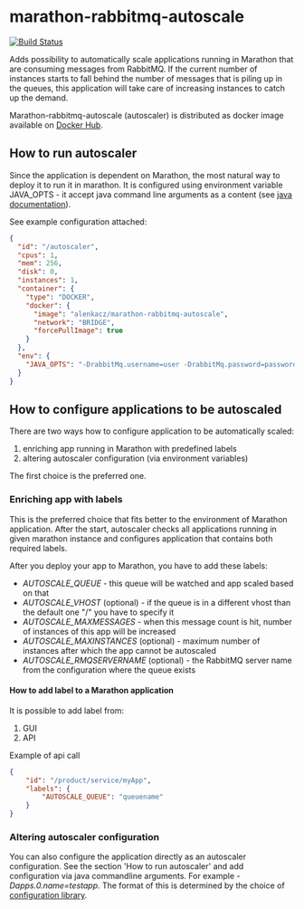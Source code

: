 # marathon-rabbitmq-autoscale
[![Build Status](https://travis-ci.org/alenkacz/marathon-rabbitmq-autoscale.svg?branch=master)](https://travis-ci.org/alenkacz/marathon-rabbitmq-autoscale)

Adds possibility to automatically scale applications running in Marathon that are consuming messages from RabbitMQ. If the current number of instances starts to fall behind the number of messages that is piling up in the queues, this application will take care of increasing instances to catch up the demand.

Marathon-rabbitmq-autoscale (autoscaler) is distributed as docker image available on [Docker Hub](https://hub.docker.com/r/alenkacz/marathon-rabbitmq-autoscale/).

## How to run autoscaler
Since the application is dependent on Marathon, the most natural way to deploy it to run it in marathon. It is configured using environment variable JAVA_OPTS - it accept java command line arguments as a content (see [java documentation](https://docs.oracle.com/javase/tutorial/essential/environment/cmdLineArgs.html)).

See example configuration attached:
```json
{
  "id": "/autoscaler",
  "cpus": 1,
  "mem": 256,
  "disk": 0,
  "instances": 1,
  "container": {
    "type": "DOCKER",
    "docker": {
      "image": "alenkacz/marathon-rabbitmq-autoscale",
      "network": "BRIDGE",
      "forcePullImage": true
    }
  },
  "env": {
    "JAVA_OPTS": "-DrabbitMq.username=user -DrabbitMq.password=password -DrabbitMq.httpApiEndpoint=https://rabbitmq.yourdomain.com:15671/api -Dmarathon.url=http://marathon.yourdomain.com/"
  }
}
```

## How to configure applications to be autoscaled
There are two ways how to configure application to be automatically scaled:

1. enriching app running in Marathon with predefined labels
2. altering autoscaler configuration (via environment variables)

The first choice is the preferred one.

### Enriching app with labels
This is the preferred choice that fits better to the environment of Marathon application. After the start, autoscaler checks all applications running in given marathon instance and configures application that contains both required labels.

After you deploy your app to Marathon, you have to add these labels:
- *AUTOSCALE_QUEUE* - this queue will be watched and app scaled based on that
- *AUTOSCALE_VHOST* (optional) - if the queue is in a different vhost than the default one "/" you have to specify it
- *AUTOSCALE_MAXMESSAGES* - when this message count is hit, number of instances of this app will be increased
- *AUTOSCALE_MAXINSTANCES* (optional) - maximum number of instances after which the app cannot be autoscaled
- *AUTOSCALE_RMQSERVERNAME* (optional) - the RabbitMQ server name from the configuration where the queue exists

#### How to add label to a Marathon application
It is possible to add label from:

1. GUI
2. API

Example of api call

```json
{
    "id": "/product/service/myApp",
    "labels": {
        "AUTOSCALE_QUEUE": "queuename"
    }
}
```

### Altering autoscaler configuration
You can also configure the application directly as an autoscaler configuration. See the section 'How to run autoscaler' and add configuration via java commandline arguments. For example *-Dapps.0.name=testapp*. The format of this is determined by the choice of [configuration library](https://github.com/typesafehub/config).
